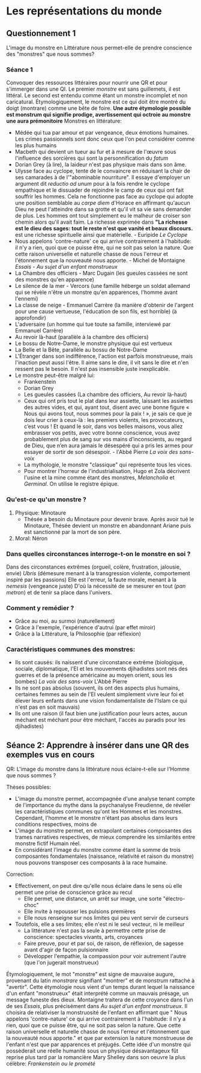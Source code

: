 

# Les représentations du monde

## Questionnement 1
L'image du monstre en Littérature nous permet-elle de prendre conscience des "monstres" que nous sommes? 

### Séance 1
Convoquer des ressources littéraires pour nourrir une QR et pour s'immerger dans une QI. Le premier *monstre* est sans guillemets, il est littéral. Le second est entendu comme étant un monstre incomplet et non caricatural. Étymologiquement, le monstre est ce qui doit être montré du doigt (montrare) comme une bête de foire. **Une autre étymologie possible est monstrum qui signifie prodige, avertissement qui octroie au monstre une aura prémonitoire**
Monstres en littérature: 
 - Médée qui tua par amour et par vengeance, deux émotions humaines. Les crimes passionnels sont donc ceux que l'on peut considérer comme les plus humains
 - Macbeth qui devient un tueur au fur et à mesure de l'œuvre sous l'influence des sorcières qui sont la personnification du *fatum* 
 - Dorian Grey (à lire), la laideur n'est pas physique mais dans son âme. 
 - Ulysse face au cyclope, tente de le convaincre en réduisant la chair de ses camarades à de l'"abominable nourriture". Il essaye d'employer un argument dit *reductio ad unum* pour à la fois rendre le cyclope empathique et le dissuader de rejoindre le camp de ceux qui ont fait souffrir les hommes. Cela ne fonctionne pas face au cyclope qui adopte une position semblable au *carpe diem* d'Horace en affirmant qu'aucun Dieu ne peut l'atteindre dans sa grotte et qu'il vit sa vie sans demander de plus. Les hommes ont tout simplement eu le malheur de croiser son chemin alors qu'il avait faim. La richesse exprimée dans **"La richesse est le dieu des sages: tout le reste n'est que vanité et beaux discours.** est une richesse spirituelle ainsi que matérielle. - Euripide *Le Cyclope*
 - Nous appelons 'contre-nature' ce qui arrive contrairement à l'habitude: il n'y a rien, quoi que ce puisse être, qui ne soit pas selon la nature. Que cette raison universelle et naturelle chasse de nous l'erreur et l'étonnement que la nouveauté nous apporte. - Michel de Montaigne *Essais - Au sujet d'un enfant monstrueux*
 - La Chambre des officiers - Marc Dugain (les gueules cassées ne sont des monstres qu'en apparence)
 - Le silence de la mer - Vercors (une famille héberge un soldat allemand qui se révèle n'être un monstre qu'en apparences, l'homme avant l'ennemi)
 - La classe de neige - Emmanuel Carrère (la manière d'obtenir de l'argent pour une cause vertueuse, l'éducation de son fils, est horrible) (à approfondir)
 - L'adversaire (un homme qui tue toute sa famille, interviewé par Emmanuel Carrère)
 - Au revoir là-haut (parallèle à la chambre des officiers)
 - Le bossu de Notre-Dame, le monstre physique qui est vertueux 
 - La Belle et la Bête, parallèle au bossu de Notre-Dame
 - L'Étranger dans son indifférence, l'action est parfois monstrueuse, mais l'inaction peut aussi l'être. Il aime sans le dire, il vit sans le dire et n'en ressent pas le besoin. Il n'est pas insensible juste inexplicable. 
 - Le monstre peut-être malgré lui:
	 - Frankenstein
	 - Dorian Grey
	 - Les gueules cassées (La chambre des officiers, Au revoir là-haut)
	 - Ceux qui ont pris tout le plat dans leur assiette, laissant les assiettes des autres vides, et qui, ayant tout, disent avec une bonne figure « Nous qui avons tout, nous sommes pour la paix ! », je sais ce que je dois leur crier à ceux-là : les premiers violents, les provocateurs, c’est vous ! Et quand le soir, dans vos belles maisons, vous allez embrasser vos petits, avec votre bonne conscience, vous avez probablement plus de sang sur vos mains d’inconscients, au regard de Dieu, que n’en aura jamais le désespéré qui a pris les armes pour essayer de sortir de son désespoir. - l'Abbé Pierre *La voix des sans-voix*
	 - La mythologie, le monstre "classique" qui représente tous les vices. 
	 - Pour montrer l'horreur de l'industrialisation, Hugo et Zola décrivent l'usine et la mine comme étant des monstres, *Melancholia* et *Germinal*. On utilise le registre épique.

### Qu'est-ce qu'un monstre ?
1. Physique: Minotaure
	- Thésée a besoin du Minotaure pour devenir brave. Après avoir tué le Minotaure, Thésée devient un monstre en abandonnant Ariane puis est sanctionné par la mort de son père. 
2. Moral: Néron

### Dans quelles circonstances interroge-t-on le monstre en soi ?
Dans des circonstances extrêmes (orgueil, colère, frustration, jalousie, envie)
*Ubris* (démesure menant à la transgression violente, comportement inspiré par les passions)
Elle est l'erreur, la faute morale, menant à la *nemesis* (vengeance juste)
D'où la nécessité de se mesurer en tout (*pan metron*) et de tenir sa place dans l'univers. 

### Comment y remédier ?
* Grâce au moi, au surmoi (naturellement)
* Grâce à l'exemple, l'expérience d'autrui (par effet miroir)
* Grâce à la Littérature, la Philosophie (par réflexion)

### Caractéristiques communes des monstres:
* Ils sont causés: ils naissent d'une circonstance extrême (biologique, sociale, diplomatique, l'EI et les mouvements djihadistes sont nés des guerres et de la présence américaine au moyen orient, sous les bombes) *La voix des sans-voix* L'Abbé Pierre
* Ils ne sont pas absolus (souvent, ils ont des aspects plus humains, certaines femmes au sein de l'EI veulent simplement vivre leur foi et élever leurs enfants dans une vision fondamentaliste de l'Islam ce qui n'est pas en soit mauvais)
* Ils ont une raison (il faut bien une justification pour leurs actes, aucun méchant est méchant pour être méchant, l'accès au paradis pour les djihadistes) 

## Séance 2: Apprendre à insérer dans une QR des exemples vus en cours

QR: L'image du monstre dans la littérature nous éclaire-t-elle sur l'Homme que nous sommes ?

Thèses possibles: 
* L'image du monstre permet, accompagnée d'une analyse tenant compte de l'importance du mythe dans la psychanalyse Freudienne, de révéler les caractéristiques communes qu'ont les Hommes et les monstres. Cependant, l'homme et le monstre n'étant pas absolus dans leurs conditions respectives, moins de 
* L'image du monstre permet, en extrapolant certaines composantes des trames narratives respectives, de mieux comprendre les similarités entre monstre fictif Humain réel. 
* En considérant l'image du monstre comme étant la somme de trois composantes fondamentales (naissance, relativité et raison du monstre) nous pouvons transposer ces composants à la race humaine. 

Correction:
* Effectivement, on peut dire qu'elle nous éclaire dans le sens où elle permet une prise de conscience grâce au recul
	* Elle permet, une distance, un arrêt sur image, une sorte "électro-choc"
	* Elle invite à repousser les pulsions premières
	* Elle nous renseigne sur nos limites qui peu vent servir de curseurs
* Toutefois, elle a ses limites; elle n'est ni le seul vecteur, ni le meilleur
	* La littérature n'est pas la seule à permettre cette prise de conscience: spectacles vivants, arts, croyances
	* Faire preuve, pour et par soi, de raison, de réflexion, de sagesse avant d'agir de façon pulsionnaire
	* Développer l'empathie, la compassion pour voir autrement l'autre (que l'on jugerait monstrueux)

Étymologiquement, le mot "monstre" est signe de mauvaise augure, provenant du latin *monstrare* signifiant "montrer" et de *monstrum* rattaché à "avertir". Cette étymologie nous vient d'un temps durant lequel la naissance d'un enfant "monstrueux" était interprété comme un mauvais présage, un message funeste des dieux. Montaigne traitera de cette croyance dans l'un de ses *Essais*, plus précisément dans *Au sujet d'un enfant monstrueux*. Il choisira de relativiser la monstruosité de l'enfant en affirmant que " Nous appelons 'contre-nature' ce qui arrive contrairement à l'habitude: il n'y a rien, quoi que ce puisse être, qui ne soit pas selon la nature. Que cette raison universelle et naturelle chasse de nous l'erreur et l'étonnement que la nouveauté nous apporte." et que par extension la nature monstrueuse de l'enfant n'est que par apparences et préjugés. Cette idée d'un monstre qui possèderait une réelle humanité sous un physique désavantageux fût reprise plus tard par la romancière Mary Shelley dans son oeuvre la plus célèbre: *Frankenstein ou le promété*
<!--stackedit_data:
eyJoaXN0b3J5IjpbODY3MDUwMjI3LDExMzM5MDcxNzksNjk4ND
I4MjMxLDE5MDM1NjAzMTEsLTE2OTc1MDM0OTAsLTQyODUxODcx
MCwxNzIxNDAwNTMwLC0xOTY4NDYwODU5LDEwOTUyOTEzNTIsLT
E2NjQzMjM1MDIsMTA0MzY0NTc1OCwtOTg4OTQ4NTg1LC05Mjcy
NzI2MzRdfQ==
-->